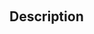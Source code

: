 <!-- SVGTool_Display_syntax ( Param_1 )
 -> Param_1 (Pointer)-->
﻿<!-- SVGTool_Display_syntax ( Param_1 )
 -> Param_1 (Pointer)-->
## Description
